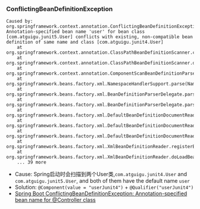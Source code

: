 
### ConflictingBeanDefinitionException
```shell
Caused by: org.springframework.context.annotation.ConflictingBeanDefinitionException: Annotation-specified bean name 'user' for bean class [com.atguigu.junit5.User] conflicts with existing, non-compatible bean definition of same name and class [com.atguigu.junit4.User]
	at org.springframework.context.annotation.ClassPathBeanDefinitionScanner.checkCandidate(ClassPathBeanDefinitionScanner.java:361)
	at org.springframework.context.annotation.ClassPathBeanDefinitionScanner.doScan(ClassPathBeanDefinitionScanner.java:288)
	at org.springframework.context.annotation.ComponentScanBeanDefinitionParser.parse(ComponentScanBeanDefinitionParser.java:90)
	at org.springframework.beans.factory.xml.NamespaceHandlerSupport.parse(NamespaceHandlerSupport.java:74)
	at org.springframework.beans.factory.xml.BeanDefinitionParserDelegate.parseCustomElement(BeanDefinitionParserDelegate.java:1390)
	at org.springframework.beans.factory.xml.BeanDefinitionParserDelegate.parseCustomElement(BeanDefinitionParserDelegate.java:1370)
	at org.springframework.beans.factory.xml.DefaultBeanDefinitionDocumentReader.parseBeanDefinitions(DefaultBeanDefinitionDocumentReader.java:179)
	at org.springframework.beans.factory.xml.DefaultBeanDefinitionDocumentReader.doRegisterBeanDefinitions(DefaultBeanDefinitionDocumentReader.java:150)
	at org.springframework.beans.factory.xml.DefaultBeanDefinitionDocumentReader.registerBeanDefinitions(DefaultBeanDefinitionDocumentReader.java:96)
	at org.springframework.beans.factory.xml.XmlBeanDefinitionReader.registerBeanDefinitions(XmlBeanDefinitionReader.java:520)
	at org.springframework.beans.factory.xml.XmlBeanDefinitionReader.doLoadBeanDefinitions(XmlBeanDefinitionReader.java:400)
	... 39 more
```
* Cause: Spring启动时会扫描到两个User类,`com.atguigu.junit4.User` and `com.atguigu.junit5.User`, and both of them have the default name `user`
* Solution: `@Component(value = "userJunit4")` + `@Qualifier("userJunit4")`
* [Spring Boot ConflictingBeanDefinitionException: Annotation-specified bean name for @Controller class](https://stackoverflow.com/questions/28498295/spring-boot-conflictingbeandefinitionexception-annotation-specified-bean-name-f)
